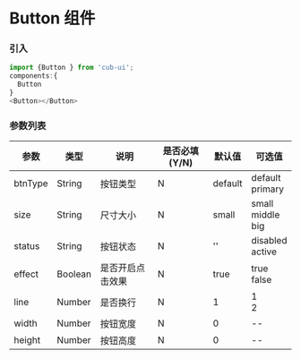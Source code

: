 # Button 组件

### 引入

``` javascript
import {Button } from 'cub-ui';
components:{
  Button
}
<Button></Button>
```

### 参数列表


| 参数 | 类型 | 说明 |是否必填(Y/N)| 默认值 | 可选值 |
|------|------|------|------|------|------|
|btnType|String|按钮类型|N|default|default</br>primary|
|size|String|尺寸大小|N|small|small</br>middle</br>big|
|status|String|按钮状态|N|''|disabled</br>active|
|effect|Boolean|是否开启点击效果|N|true|true</br>false|
|line|Number|是否换行|N|1|1</br>2|
|width|Number|按钮宽度|N|0|--|
|height|Number|按钮高度|N|0|--|
